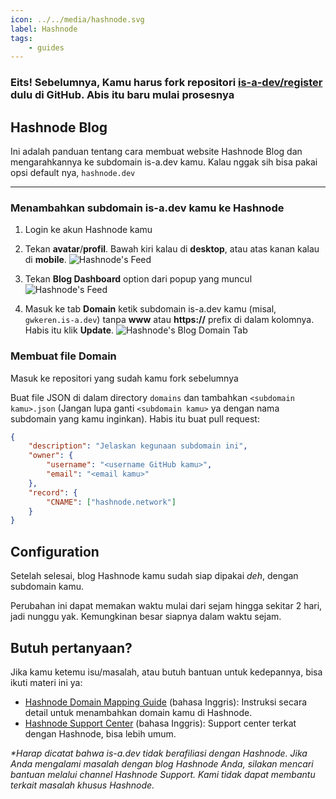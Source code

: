 ```yaml
---
icon: ../../media/hashnode.svg
label: Hashnode
tags:
    - guides
---
```


### Eits! Sebelumnya, Kamu harus fork repositori [is-a-dev/register](https://github.com/is-a-dev/register) dulu di GitHub. Abis itu baru mulai prosesnya

## Hashnode Blog

Ini adalah panduan tentang cara membuat website Hashnode Blog dan mengarahkannya ke subdomain is-a.dev kamu. Kalau nggak sih bisa pakai opsi default nya, `hashnode.dev`

---

### Menambahkan subdomain is-a.dev kamu ke Hashnode
1. Login ke akun Hashnode kamu

2. Tekan **avatar**/**profil**. Bawah kiri kalau di **desktop**, atau atas kanan kalau di **mobile**.
   ![Hashnode's Feed](https://cdn.hashnode.com/res/hashnode/image/upload/v1614932849541/cBNDGKXMj.png?auto=compress)

3. Tekan **Blog Dashboard** option dari popup yang muncul
   ![Hashnode's Feed](https://cdn.hashnode.com/res/hashnode/image/upload/v1614937218081/InvxVHXDy.png?auto=compress)

4. Masuk ke tab **Domain** ketik subdomain is-a.dev kamu (misal, `gwkeren.is-a.dev`) tanpa **www** atau **https://** prefix di dalam kolomnya. Habis itu klik **Update**.
   ![Hashnode's Blog Domain Tab](https://cdn.hashnode.com/res/hashnode/image/upload/v1614937377176/0cwddAywO.png?auto=compress)


### Membuat file Domain
Masuk ke repositori yang sudah kamu fork sebelumnya

Buat file JSON di dalam directory `domains` dan tambahkan `<subdomain kamu>.json` (Jangan lupa ganti `<subdomain kamu>` ya dengan nama subdomain yang kamu inginkan). Habis itu buat pull request:

```json
{
    "description": "Jelaskan kegunaan subdomain ini",
    "owner": {
        "username": "<username GitHub kamu>",
        "email": "<email kamu>"
    },
    "record": {
        "CNAME": ["hashnode.network"]
    }
}
```

## Configuration

Setelah selesai, blog Hashnode kamu sudah siap dipakai *deh*, dengan subdomain kamu.

Perubahan ini dapat memakan waktu mulai dari sejam hingga sekitar 2 hari, jadi nunggu yak. Kemungkinan besar siapnya dalam waktu sejam.

## Butuh pertanyaan?

Jika kamu ketemu isu/masalah, atau butuh bantuan untuk kedepannya, bisa ikuti materi ini ya:

- [Hashnode Domain Mapping Guide](https://support.hashnode.com/docs/mapping-domain/) (bahasa Inggris): Instruksi secara detail untuk menambahkan domain kamu di Hashnode.
- [Hashnode Support Center](https://support.hashnode.com/) (bahasa Inggris): Support center terkat dengan Hashnode, bisa lebih umum.

_*Harap dicatat bahwa is-a.dev tidak berafiliasi dengan Hashnode. Jika Anda mengalami masalah dengan blog Hashnode Anda, silakan mencari bantuan melalui channel Hashnode Support. Kami tidak dapat membantu terkait masalah khusus Hashnode._
